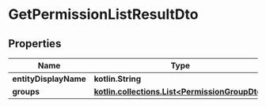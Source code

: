 
# GetPermissionListResultDto

## Properties
Name | Type | Description | Notes
------------ | ------------- | ------------- | -------------
**entityDisplayName** | **kotlin.String** |  |  [optional]
**groups** | [**kotlin.collections.List&lt;PermissionGroupDto&gt;**](PermissionGroupDto.md) |  |  [optional]



